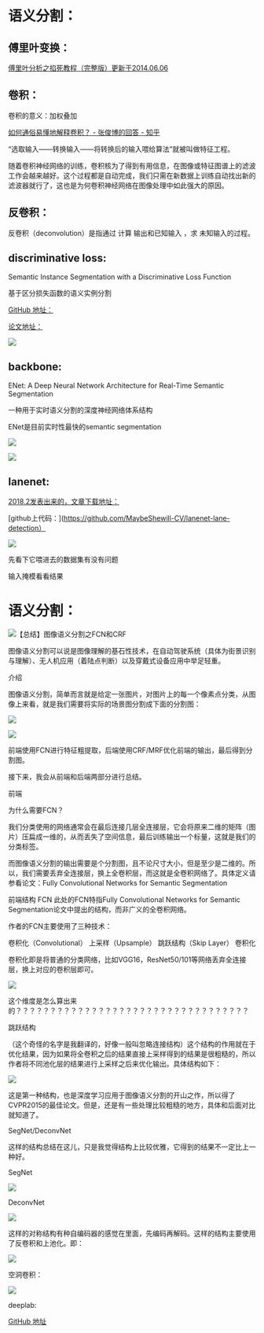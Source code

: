 语义分割：
================

傅里叶变换：
---------------

[傅里叶分析之掐死教程（完整版）更新于2014.06.06](https://zhuanlan.zhihu.com/p/19763358)

卷积：
---------------

卷积的意义：加权叠加

[如何通俗易懂地解释卷积？ - 张俊博的回答 - 知乎](https://www.zhihu.com/question/22298352/answer/34267457)

“选取输入——转换输入——将转换后的输入喂给算法”就被叫做特征工程。

随着卷积神经网络的训练，卷积核为了得到有用信息，在图像或特征图谱上的滤波工作会越来越好。这个过程都是自动完成，我们只需在新数据上训练自动找出新的滤波器就行了，这也是为何卷积神经网络在图像处理中如此强大的原因。



反卷积：
---------------

反卷积（deconvolution）是指通过 计算 输出和已知输入 ，求 未知输入的过程。





discriminative loss:
----

Semantic Instance Segmentation with a Discriminative Loss Function

基于区分损失函数的语义实例分割

[GitHub 地址：](https://github.com/DavyNeven/fastSceneUnderstanding)

[论文地址：](https://arxiv.org/abs/1708.02551)

![](http://5b0988e595225.cdn.sohucs.com/images/20180416/85aa5e62fbee4b8db0f502611f8cd9d6.jpeg)





backbone:
----

ENet: A Deep Neural Network Architecture for Real-Time Semantic Segmentation

一种用于实时语义分割的深度神经网络体系结构

ENet是目前实时性最快的semantic segmentation

![](https://pic3.zhimg.com/v2-b7f8d494d2777b64a999faff07effe4e_b.jpg)

![](https://pic4.zhimg.com/80/v2-870fd241940d9a8d2cb1d82537f37778_hd.jpg)


lanenet:
----

[2018.2发表出来的，文章下载地址：](https://arxiv.org/abs/1802.05591)

[github上代码：](https://github.com/MaybeShewill-CV/lanenet-lane-detection）

![](https://img-blog.csdn.net/20180608161846771)

先看下它喂进去的数据集有没有问题

输入掩模看看结果



语义分割：
============

![【总结】图像语义分割之FCN和CRF](https://zhuanlan.zhihu.com/p/22308032)

图像语义分割可以说是图像理解的基石性技术，在自动驾驶系统（具体为街景识别与理解）、无人机应用（着陆点判断）以及穿戴式设备应用中举足轻重。

介绍

图像语义分割，简单而言就是给定一张图片，对图片上的每一个像素点分类，从图像上来看，就是我们需要将实际的场景图分割成下面的分割图：

![](https://pic2.zhimg.com/80/cb5e078e5008907cb04b300369b7d621_hd.jpg)

![](https://pic4.zhimg.com/80/3adeadf2a20b0cc9cd68553a95f00552_hd.jpg)

前端使用FCN进行特征粗提取，后端使用CRF/MRF优化前端的输出，最后得到分割图。

接下来，我会从前端和后端两部分进行总结。

前端

为什么需要FCN？

我们分类使用的网络通常会在最后连接几层全连接层，它会将原来二维的矩阵（图片）压扁成一维的，从而丢失了空间信息，最后训练输出一个标量，这就是我们的分类标签。

而图像语义分割的输出需要是个分割图，且不论尺寸大小，但是至少是二维的。所以，我们需要丢弃全连接层，换上全卷积层，而这就是全卷积网络了。具体定义请参看论文：Fully Convolutional Networks for Semantic Segmentation

前端结构
FCN
此处的FCN特指Fully Convolutional Networks for Semantic Segmentation论文中提出的结构，而非广义的全卷积网络。

作者的FCN主要使用了三种技术：

卷积化（Convolutional）
上采样（Upsample）
跳跃结构（Skip Layer）
卷积化

卷积化即是将普通的分类网络，比如VGG16，ResNet50/101等网络丢弃全连接层，换上对应的卷积层即可。


![](https://pic2.zhimg.com/80/42d85c5f7ddcb3f527666b250f62f5d6_hd.jpg)

这个维度是怎么算出来的？？？？？？？？？？？？？？？？？？？？？？？？？？？？？？？？？？



跳跃结构

（这个奇怪的名字是我翻译的，好像一般叫忽略连接结构）这个结构的作用就在于优化结果，因为如果将全卷积之后的结果直接上采样得到的结果是很粗糙的，所以作者将不同池化层的结果进行上采样之后来优化输出。具体结构如下：

![](https://pic1.zhimg.com/80/ccb6dd0a7f207134ae7690974c3e88a5_hd.jpg)

这是第一种结构，也是深度学习应用于图像语义分割的开山之作，所以得了CVPR2015的最佳论文。但是，还是有一些处理比较粗糙的地方，具体和后面对比就知道了。

SegNet/DeconvNet

这样的结构总结在这儿，只是我觉得结构上比较优雅，它得到的结果不一定比上一种好。

SegNet

![](https://pic1.zhimg.com/80/6cab0e3643d16ccab0a1bf1909813484_hd.jpg)

DeconvNet

![](https://pic3.zhimg.com/80/99f62dbfe0e39aea5674deeaa2d8363d_hd.jpg)

这样的对称结构有种自编码器的感觉在里面，先编码再解码。这样的结构主要使用了反卷积和上池化。即：

![](https://pic4.zhimg.com/80/c18522f52e930a3f83748a73a829f0ad_hd.jpg)

空洞卷积：

![](https://pic4.zhimg.com/80/766fc04b86b72f7e09d8f8ff6cb648e2_hd.jpg)

deeplab:

[](https://baijiahao.baidu.com/s?id=1595995875370065359&wfr=spider&for=pc)

[GitHub 地址](：https://github.com/sthalles/deeplab_v3)

![]()
![]()


